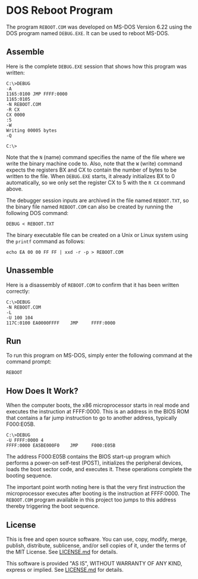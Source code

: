 DOS Reboot Program
==================

The program `REBOOT.COM` was developed on MS-DOS Version 6.22 using
the DOS program named `DEBUG.EXE`. It can be used to reboot MS-DOS.


Assemble
--------

Here is the complete `DEBUG.EXE` session that shows how this program
was written:

```
C:\>DEBUG
-A
1165:0100 JMP FFFF:0000
1165:0105
-N REBOOT.COM
-R CX
CX 0000
:5
-W
Writing 00005 bytes
-Q

C:\>
```

Note that the `N` (name) command specifies the name of the file where
we write the binary machine code to. Also, note that the `W` (write)
command expects the registers BX and CX to contain the number of bytes
to be written to the file. When `DEBUG.EXE` starts, it already
initializes BX to 0 automatically, so we only set the register CX to 5
with the `R CX` command above.

The debugger session inputs are archived in the file named
`REBOOT.TXT`, so the binary file named `REBOOT.COM` can also be
created by running the following DOS command:

```
DEBUG < REBOOT.TXT
```

The binary executable file can be created on a Unix or Linux system
using the `printf` command as follows:

```
echo EA 00 00 FF FF | xxd -r -p > REBOOT.COM
```


Unassemble
----------

Here is a disassembly of `REBOOT.COM` to confirm that it has been
written correctly:

```
C:\>DEBUG
-N REBOOT.COM
-L
-U 100 104
117C:0100 EA0000FFFF    JMP     FFFF:0000
```


Run
---

To run this program on MS-DOS, simply enter the following command at
the command prompt:

```
REBOOT
```


How Does It Work?
-----------------

When the computer boots, the x86 microprocessor starts in real mode
and executes the instruction at FFFF:0000. This is an address in the
BIOS ROM that contains a far jump instruction to go to another
address, typically F000:E05B.

```
C:\>DEBUG
-U FFFF:0000 4
FFFF:0000 EA5BE000F0    JMP     F000:E05B
```

The address F000:E05B contains the BIOS start-up program which
performs a power-on self-test (POST), initializes the peripheral
devices, loads the boot sector code, and executes it. These operations
complete the booting sequence.

The important point worth noting here is that the very first
instruction the microprocessor executes after booting is the
instruction at FFFF:0000. The `REBOOT.COM` program available in this
project too jumps to this address thereby triggering the boot
sequence.


License
-------

This is free and open source software. You can use, copy, modify,
merge, publish, distribute, sublicense, and/or sell copies of it,
under the terms of the MIT License. See [LICENSE.md][L] for details.

This software is provided "AS IS", WITHOUT WARRANTY OF ANY KIND,
express or implied. See [LICENSE.md][L] for details.

[L]: LICENSE.md
